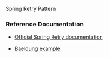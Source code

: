Spring Retry Pattern

### Reference Documentation


* [Official Spring Retry documentation](https://docs.spring.io/spring-batch/docs/current/reference/html/retry.html)

* [Baeldung example](https://www.baeldung.com/spring-retry)



